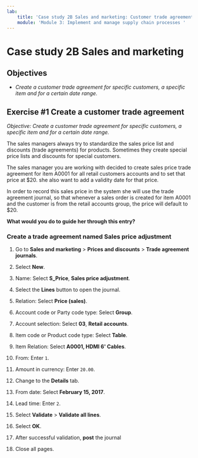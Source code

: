 ```yaml
---
lab:
    title: 'Case study 2B Sales and marketing: Customer trade agreements'
    module: 'Module 3: Implement and manage supply chain processes '
---
```

Case study 2B Sales and marketing
=================================

Objectives
----------

- *Create a customer trade agreement for specific customers, a specific item
    and for a certain date range.*

Exercise \#1 Create a customer trade agreement
----------------------------------------------

*Objective: Create a customer trade agreement for specific customers, a specific
item and for a certain date range.*

The sales managers always try to standardize the sales price list and discounts
(trade agreements) for products. Sometimes they create special price lists and
discounts for special customers.

The sales manager you are working with decided to create sales price trade
agreement for item A0001 for all retail customers accounts and to set that price
at \$20. she also want to add a validity date for that price.

In order to record this sales price in the system she will use the trade
agreement journal, so that whenever a sales order is created for item A0001 and
the customer is from the retail accounts group, the price will default to \$20.

**What would you do to guide her through this entry?**

### Create a trade agreement named Sales price adjustment

1. Go to **Sales and marketing** \> **Prices and discounts** \>
    **Trade agreement journals**.

2. Select **New**.

3. Name: Select **S_Price**, **Sales price adjustment**.

4. Select the **Lines** button to open the journal.

5. Relation: Select **Price (sales)**.

6. Account code or Party code type: Select **Group**.

7. Account selection: Select **03**, **Retail accounts**.

8. Item code or Product code type: Select **Table**.

9. Item Relation: Select **A0001, HDMI 6' Cables**.

10. From: Enter `1`.

11. Amount in currency: Enter `20.00`.

12. Change to the **Details** tab.

13. From date: Select **February 15, 2017**.  

14. Lead time: Enter `2`.

15. Select **Validate** \> **Validate all lines**.

16. Select **OK**.

17. After successful validation, **post** the journal

18. Close all pages.
